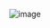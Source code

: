![image](https://dev-to-uploads.s3.amazonaws.com/uploads/articles/th5xamgrr6se0x5ro4g6.pnghttps://raw.githubusercontent.com/maldinipunisher/images/main/image_recognition_porto.png)
